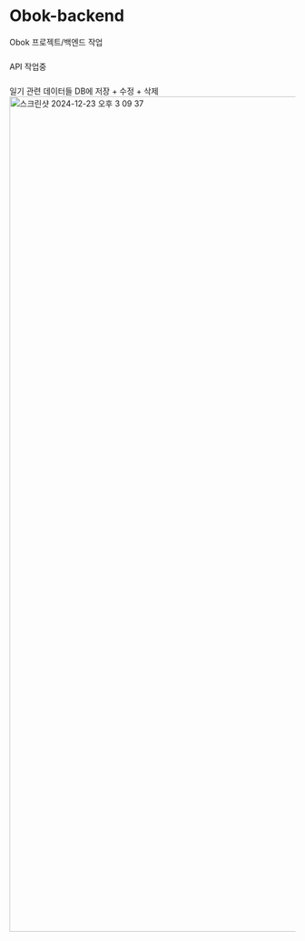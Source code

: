 # Obok-backend
Obok 프로젝트/백엔드 작업
###
API 작업중

### 
일기 관련 데이터들 DB에 저장 + 수정 + 삭제
<img width="1470" alt="스크린샷 2024-12-23 오후 3 09 37" src="https://github.com/user-attachments/assets/9adbce57-b7d1-4bcb-81c2-c4154ce32085" />
